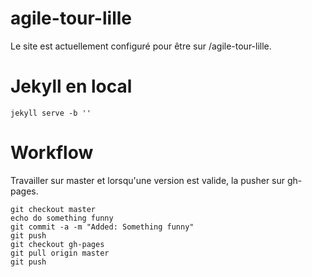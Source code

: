 agile-tour-lille
================

Le site est actuellement configuré pour être sur /agile-tour-lille. 

Jekyll en local
===============

    jekyll serve -b ''

Workflow
========
Travailler sur master et lorsqu'une version est valide, la pusher sur gh-pages.

    git checkout master
    echo do something funny
    git commit -a -m "Added: Something funny"
    git push
    git checkout gh-pages
    git pull origin master
    git push
